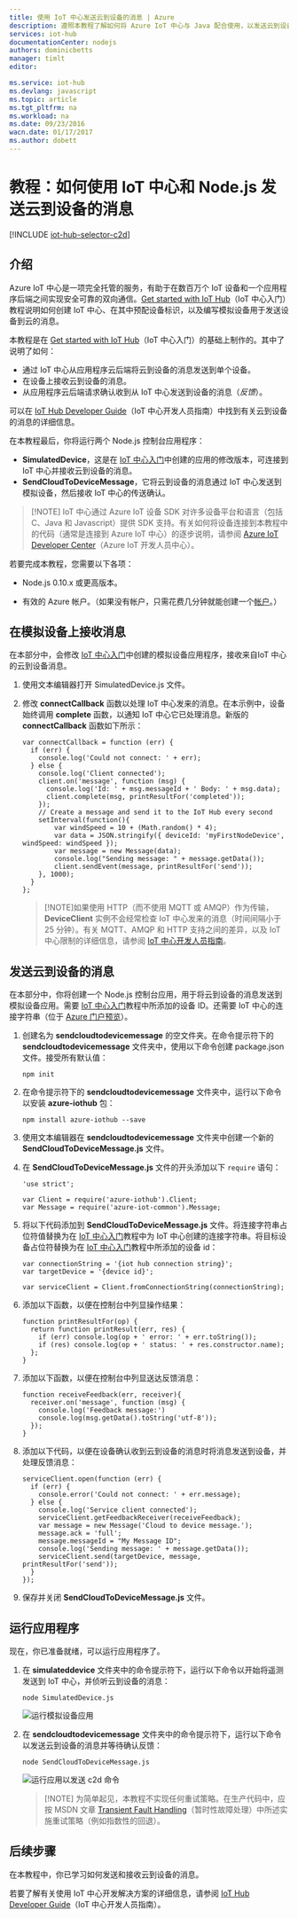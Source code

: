 ```yaml
---
title: 使用 IoT 中心发送云到设备的消息 | Azure
description: 遵照本教程了解如何将 Azure IoT 中心与 Java 配合使用，以发送云到设备的消息。
services: iot-hub
documentationCenter: nodejs
authors: dominicbetts
manager: timlt
editor: 

ms.service: iot-hub
ms.devlang: javascript
ms.topic: article
ms.tgt_pltfrm: na
ms.workload: na
ms.date: 09/23/2016
wacn.date: 01/17/2017
ms.author: dobett
---
```


# 教程：如何使用 IoT 中心和 Node.js 发送云到设备的消息

[!INCLUDE [iot-hub-selector-c2d](../../includes/iot-hub-selector-c2d.md)]

## 介绍

Azure IoT 中心是一项完全托管的服务，有助于在数百万个 IoT 设备和一个应用程序后端之间实现安全可靠的双向通信。[Get started with IoT Hub]（IoT 中心入门）教程说明如何创建 IoT 中心、在其中预配设备标识，以及编写模拟设备用于发送设备到云的消息。

本教程是在 [Get started with IoT Hub]（IoT 中心入门）的基础上制作的。其中了说明了如何：

- 通过 IoT 中心从应用程序云后端将云到设备的消息发送到单个设备。
- 在设备上接收云到设备的消息。
- 从应用程序云后端请求确认收到从 IoT 中心发送到设备的消息（*反馈*）。

可以在 [IoT Hub Developer Guide][IoT Hub Developer Guide - C2D]（IoT 中心开发人员指南）中找到有关云到设备的消息的详细信息。

在本教程最后，你将运行两个 Node.js 控制台应用程序：

* **SimulatedDevice**，这是在 [IoT 中心入门]中创建的应用的修改版本，可连接到 IoT 中心并接收云到设备的消息。
* **SendCloudToDeviceMessage**，它将云到设备的消息通过 IoT 中心发送到模拟设备，然后接收 IoT 中心的传送确认。

> [!NOTE] IoT 中心通过 Azure IoT 设备 SDK 对许多设备平台和语言（包括 C、Java 和 Javascript）提供 SDK 支持。有关如何将设备连接到本教程中的代码（通常是连接到 Azure IoT 中心）的逐步说明，请参阅 [Azure IoT Developer Center]（Azure IoT 开发人员中心）。

若要完成本教程，您需要以下各项：

+ Node.js 0.10.x 或更高版本。

+ 有效的 Azure 帐户。（如果没有帐户，只需花费几分钟就能创建一个[帐户][lnk-free-trial]。）

## 在模拟设备上接收消息
在本部分中，会修改 [IoT 中心入门]中创建的模拟设备应用程序，接收来自IoT 中心的云到设备消息。

1. 使用文本编辑器打开 SimulatedDevice.js 文件。
2. 修改 **connectCallback** 函数以处理 IoT 中心发来的消息。在本示例中，设备始终调用 **complete** 函数，以通知 IoT 中心它已处理消息。新版的 **connectCallback** 函数如下所示：

    ```
    var connectCallback = function (err) {
      if (err) {
        console.log('Could not connect: ' + err);
      } else {
        console.log('Client connected');
        client.on('message', function (msg) {
          console.log('Id: ' + msg.messageId + ' Body: ' + msg.data);
          client.complete(msg, printResultFor('completed'));
        });
        // Create a message and send it to the IoT Hub every second
        setInterval(function(){
            var windSpeed = 10 + (Math.random() * 4);
            var data = JSON.stringify({ deviceId: 'myFirstNodeDevice', windSpeed: windSpeed });
            var message = new Message(data);
            console.log("Sending message: " + message.getData());
            client.sendEvent(message, printResultFor('send'));
        }, 1000);
      }
    };
    ```

    > [!NOTE]如果使用 HTTP（而不使用 MQTT 或 AMQP）作为传输，**DeviceClient** 实例不会经常检查 IoT 中心发来的消息（时间间隔小于 25 分钟）。有关 MQTT、AMQP 和 HTTP 支持之间的差异，以及 IoT 中心限制的详细信息，请参阅 [IoT 中心开发人员指南][IoT Hub Developer Guide - C2D]。

## 发送云到设备的消息
在本部分中，你将创建一个 Node.js 控制台应用，用于将云到设备的消息发送到模拟设备应用。需要 [IoT 中心入门]教程中所添加的设备 ID。还需要 IoT 中心的连接字符串（位于 [Azure 门户预览]）。

1. 创建名为 **sendcloudtodevicemessage** 的空文件夹。在命令提示符下的 **sendcloudtodevicemessage** 文件夹中，使用以下命令创建 package.json 文件。接受所有默认值：

    ```
    npm init
    ```
2. 在命令提示符下的 **sendcloudtodevicemessage** 文件夹中，运行以下命令以安装 **azure-iothub** 包：

    ```
    npm install azure-iothub --save
    ```
3. 使用文本编辑器在 **sendcloudtodevicemessage** 文件夹中创建一个新的 **SendCloudToDeviceMessage.js** 文件。
4. 在 **SendCloudToDeviceMessage.js** 文件的开头添加以下 `require` 语句：

    ```
    'use strict';

    var Client = require('azure-iothub').Client;
    var Message = require('azure-iot-common').Message;
    ```
5. 将以下代码添加到 **SendCloudToDeviceMessage.js** 文件。将连接字符串占位符值替换为在 [IoT 中心入门]教程中为 IoT 中心创建的连接字符串。将目标设备占位符替换为在 [IoT 中心入门]教程中所添加的设备 id：

    ```
    var connectionString = '{iot hub connection string}';
    var targetDevice = '{device id}';

    var serviceClient = Client.fromConnectionString(connectionString);
    ```
6. 添加以下函数，以便在控制台中列显操作结果：

    ```
    function printResultFor(op) {
      return function printResult(err, res) {
        if (err) console.log(op + ' error: ' + err.toString());
        if (res) console.log(op + ' status: ' + res.constructor.name);
      };
    }
    ```
7. 添加以下函数，以便在控制台中列显送达反馈消息：

    ```
    function receiveFeedback(err, receiver){
      receiver.on('message', function (msg) {
        console.log('Feedback message:')
        console.log(msg.getData().toString('utf-8'));
      });
    }
    ```
8. 添加以下代码，以便在设备确认收到云到设备的消息时将消息发送到设备，并处理反馈消息：

    ```
    serviceClient.open(function (err) {
      if (err) {
        console.error('Could not connect: ' + err.message);
      } else {
        console.log('Service client connected');
        serviceClient.getFeedbackReceiver(receiveFeedback);
        var message = new Message('Cloud to device message.');
        message.ack = 'full';
        message.messageId = "My Message ID";
        console.log('Sending message: ' + message.getData());
        serviceClient.send(targetDevice, message, printResultFor('send'));
      }
    });
    ```
9. 保存并关闭 **SendCloudToDeviceMessage.js** 文件。

## 运行应用程序
现在，你已准备就绪，可以运行应用程序了。

1. 在 **simulateddevice** 文件夹中的命令提示符下，运行以下命令以开始将遥测发送到 IoT 中心，并侦听云到设备的消息：

    ```
    node SimulatedDevice.js 
    ```

    ![运行模拟设备应用][img-simulated-device]  

2. 在 **sendcloudtodevicemessage** 文件夹中的命令提示符下，运行以下命令以发送云到设备的消息并等待确认反馈：

    ```
    node SendCloudToDeviceMessage.js 
    ```

    ![运行应用以发送 c2d 命令][img-send-command]  

    > [!NOTE] 为简单起见，本教程不实现任何重试策略。在生产代码中，应按 MSDN 文章 [Transient Fault Handling]（暂时性故障处理）中所述实施重试策略（例如指数性的回退）。

## 后续步骤
在本教程中，你已学习如何发送和接收云到设备的消息。

<!-- To see examples of complete end-to-end solutions that use IoT Hub, see [Azure IoT Suite]. -->

若要了解有关使用 IoT 中心开发解决方案的详细信息，请参阅 [IoT Hub Developer Guide]（IoT 中心开发人员指南）。

<!-- Images -->
[img-simulated-device]: ./media/iot-hub-node-node-c2d/receivec2d.png
[img-send-command]: ./media/iot-hub-node-node-c2d/sendc2d.png

<!-- Links -->

[Get started with IoT Hub]: ./iot-hub-node-node-getstarted.md
[IoT 中心入门]: ./iot-hub-node-node-getstarted.md
[IoT Hub Developer Guide - C2D]: ./iot-hub-devguide-messaging.md
[IoT Hub Developer Guide]: ./iot-hub-devguide.md
[Azure IoT Developer Center]: /develop/iot/
[lnk-free-trial]: https://www.azure.cn/pricing/1rmb-trial/
[lnk-dev-setup]: https://github.com/Azure/azure-iot-sdks/blob/master/doc/get_started/node-devbox-setup.md
[Transient Fault Handling]: https://msdn.microsoft.com/zh-cn/library/hh680901(v=pandp.50).aspx
[Azure 门户预览]: https://portal.azure.cn
[Azure IoT Suite]: ../iot-suite/index.md

<!---HONumber=Mooncake_Quality_Review_0117_2017-->